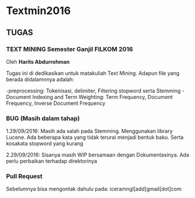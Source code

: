 # Textmin2016
## TUGAS 
### TEXT MINING Semester Ganjil FILKOM 2016
Oleh **Harits Abdurrohman**

Tugas ini di dedikasikan untuk matakuliah Text Mining. Adapun file yang berada didalamnnya adalah:

-preprocessing: Tokenisasi, delimiter, Filtering stopword serta Stemming
-Document Indexing and Term Weighting: Term Frequency, Document Frequency, Inverse  Document Frequency


### BUG (Masih dalam tahap)
1.29/09/2016: Masih ada salah pada Stemming. Menggunakan library Lucene. Ada beberapa kata yang tidak terurai menjadi bentuk baku. Serta kosakata stopword yang kurang

2.29/09/2016: Sisanya masih WIP bersamaan dengan Dokumentasinya. Ada perlu perbaikan terhadap direktorinya


### Pull Request
Sebelumnya bisa mengontak dahulu pada: iceramngl[add]gmail[dot]com




